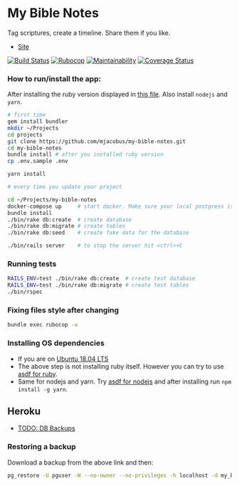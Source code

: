# My Bible Notes

Tag scriptures, create a timeline. Share them if you like.

- [Site](https://mybiblenotes.herokuapp.com/#)

[![Build Status](https://github.com/mjacobus/my-bible-notes/actions/workflows/rails-unit-tests.yml/badge.svg)](https://github.com/mjacobus/my-bible-notes/actions/workflows/rails-unit-tests.yml?query=branch%3Amaster)
[![Rubocop](https://github.com/mjacobus/my-bible-notes/actions/workflows/rubocop.yml/badge.svg)](https://github.com/mjacobus/my-bible-notes/actions/workflows/rubocop.yml?query=branch%3Amaster)
[![Maintainability](https://api.codeclimate.com/v1/badges/e89bb4eb8004195f2420/maintainability)](https://codeclimate.com/github/mjacobus/my-bible-notes/maintainability)
[![Coverage Status](https://coveralls.io/repos/github/mjacobus/my-bible-notes/badge.svg?branch=master)](https://coveralls.io/github/mjacobus/my-bible-notes?branch=master)

### How to run/install the app:

After installing the ruby version displayed in [this file](https://github.com/mjacobus/my-bible-notes/blob/master/.ruby-version).
Also install `nodejs` and `yarn`.

```bash
# first time
gem install bundler
mkdir ~/Projects
cd projects
git clone https://github.com/mjacobus/my-bible-notes.git
cd my-bible-notes
bundle install # after you installed ruby version
cp .env.sample .env

yarn install

# every time you update your project

cd ~/Projects/my-bible-notes
docker-compose up     # start docker. Make sure your local postgress is not running
bundle install
./bin/rake db:create  # create database
./bin/rake db:migrate # create tables
./bin/rake db:seed    # create fake data for the database

./bin/rails server    # to stop the server hit <ctrl>+C
```

### Running tests

```bash
RAILS_ENV=test ./bin/rake db:create  # create test database
RAILS_ENV=test ./bin/rake db:migrate # create test tables
./bin/rspec
```

### Fixing files style after changing

```bash
bundle exec rubocop -a
```

### Installing OS dependencies

- If you are on [Ubuntu 18.04 LTS](https://github.com/mjacobus/installers/tree/master/ubuntu/18.04)
- The above step is not installing ruby itself. However you can try to use [asdf for ruby](https://github.com/asdf-vm/asdf-ruby).
- Same for nodejs and yarn. Try [asdf for nodejs](https://github.com/asdf-vm/asdf-nodejs) and after installing run `npm install -g yarn`.

## Heroku

- [TODO: DB Backups](https://data.heroku.com/datastores/TODO-CHANGE#durability)

### Restoring a backup

Download a backup from the above link and then:

```bash
pg_restore -U pguser -W --no-owner --no-privileges -h localhost -d my_bible_notes_development -1 tmp/bkp/my_bible_notes-backup-21-01-14
```
